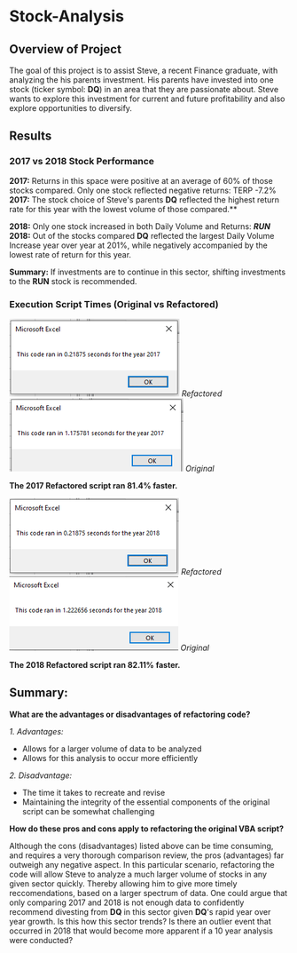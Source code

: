 # Stock-Analysis

## Overview of Project 
The goal of this project is to assist Steve, a recent Finance graduate, with analyzing the his parents investment.
His parents have invested into one stock (ticker symbol: **DQ**) in an area that they are passionate about. Steve wants to explore this investment for current and future profitability and also explore opportunities to diversify.

## Results 
### 2017 vs 2018 Stock Performance
**2017:** Returns in this space were positive at an average of 60% of those stocks compared. Only one stock reflected negative returns: TERP -7.2%
**2017:** The stock choice of Steve's parents **DQ** reflected the highest return rate for this year with the lowest volume of those compared.**

**2018:** Only one stock increased in both Daily Volume and Returns: _**RUN**_  
**2018:** Out of the stocks compared **DQ** reflected the largest Daily Volume Increase year over year at 201%, while negatively accompanied by the lowest rate of return for this year. 

**Summary:** If investments are to continue in this sector, shifting investments to the **RUN** stock is recommended. 

### Execution Script Times (Original vs Refactored)
![](Resources/VBA_Challenge_2017.png)   _Refactored_
![](Resources/Original_2017.PNG)        _Original_

**The 2017 Refactored script ran 81.4% faster.**

![](Resources/VBA_Challenge_2018.png)   _Refactored_
![](Resources/Original_2018.PNG)        _Original_

**The 2018 Refactored script ran 82.11% faster.**

## Summary: 
**What are the advantages or disadvantages of refactoring code?**

_1. Advantages:_
- Allows for a larger volume of data to be analyzed
- Allows for this analysis to occur more efficiently

_2. Disadvantage:_
- The time it takes to recreate and revise
- Maintaining the integrity of the essential components of the original script can be somewhat challenging

**How do these pros and cons apply to refactoring the original VBA script?**

Although the cons (disadvantages) listed above can be time consuming, and requires a very thorough comparison review, the pros (advantages) far outweigh any negative aspect. In this particular scenario, refactoring the code will allow Steve to analyze a much larger volume of stocks in any given sector quickly. Thereby allowing him to give more timely reccomendations, based on a larger spectrum of data. One could argue that only comparing 2017 and 2018 is not enough data to confidently recommend divesting from **DQ** in this sector given **DQ**'s rapid year over year growth. Is this how this sector trends? Is there an outlier event that occurred in 2018 that would become more apparent if a 10 year analysis were conducted?

